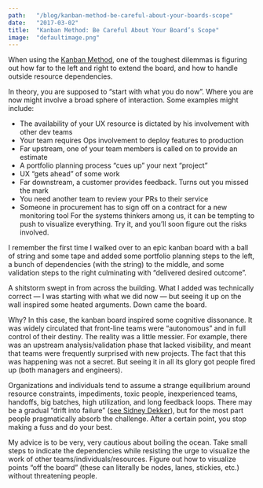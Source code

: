 ```yaml
---
path:	"/blog/kanban-method-be-careful-about-your-boards-scope"
date:	"2017-03-02"
title:	"Kanban Method: Be Careful About Your Board’s Scope"
image:	"defaultimage.png"
---
```


When using the [Kanban Method](http://www.djaa.com/principles-general-practices-kanban-method), one of the toughest dilemmas is figuring out how far to the left and right to extend the board, and how to handle outside resource dependencies.

In theory, you are supposed to “start with what you do now”. Where you are now might involve a broad sphere of interaction. Some examples might include:

* The availability of your UX resource is dictated by his involvement with other dev teams
* Your team requires Ops involvement to deploy features to production
* Far upstream, one of your team members is called on to provide an estimate
* A portfolio planning process “cues up” your next “project”
* UX “gets ahead” of some work
* Far downstream, a customer provides feedback. Turns out you missed the mark
* You need another team to review your PRs to their service
* Someone in procurement has to sign off on a contract for a new monitoring tool
For the systems thinkers among us, it can be tempting to push to visualize everything. Try it, and you’ll soon figure out the risks involved.

I remember the first time I walked over to an epic kanban board with a ball of string and some tape and added some portfolio planning steps to the left, a bunch of dependencies (with the string) to the middle, and some validation steps to the right culminating with “delivered desired outcome”.

A shitstorm swept in from across the building. What I added was technically correct — I was starting with what we did now — but seeing it up on the wall inspired some heated arguments. Down came the board.

Why? In this case, the kanban board inspired some cognitive dissonance. It was widely circulated that front-line teams were “autonomous” and in full control of their destiny. The reality was a little messier. For example, there was an upstream analysis/validation phase that lacked visibility, and meant that teams were frequently surprised with new projects. The fact that this was happening was not a secret. But seeing it in all its glory got people fired up (both managers and engineers).

Organizations and individuals tend to assume a strange equilibrium around resource constraints, impediments, toxic people, inexperienced teams, handoffs, big batches, high utilization, and long feedback loops. There may be a gradual “drift into failure” ([see Sidney Dekker](https://www.amazon.com/Drift-into-Failure-Components-Understanding/dp/1409422216)), but for the most part people pragmatically absorb the challenge. After a certain point, you stop making a fuss and do your best.

My advice is to be very, very cautious about boiling the ocean. Take small steps to indicate the dependencies while resisting the urge to visualize the work of other teams/individuals/resources. Figure out how to visualize points “off the board” (these can literally be nodes, lanes, stickies, etc.) without threatening people.

